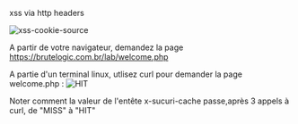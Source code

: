 xss via http headers

![xss-cookie-source](https://user-images.githubusercontent.com/38082725/236705431-90baee9d-cebc-4f98-9189-60d7c92392b4.png)


A partir de votre navigateur, demandez la page https://brutelogic.com.br/lab/welcome.php

A partie d'un terminal linux, utlisez curl pour demander la page welcome.php :
![HIT](https://user-images.githubusercontent.com/38082725/236705956-567e642d-3d3c-47b6-b04b-9d5d57145ab4.png)

Noter comment la valeur de l'entête x-sucuri-cache passe,après 3 appels à curl, de "MISS" à "HIT"


